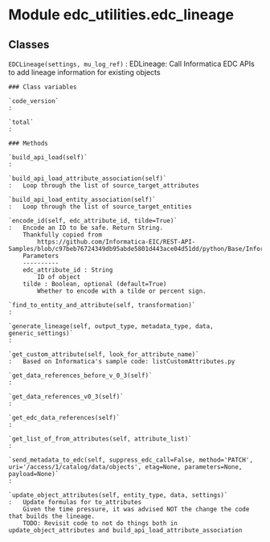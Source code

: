 Module edc_utilities.edc_lineage
================================

Classes
-------

`EDCLineage(settings, mu_log_ref)`
:   EDLineage: Call Informatica EDC APIs to add lineage information for existing objects

    ### Class variables

    `code_version`
    :

    `total`
    :

    ### Methods

    `build_api_load(self)`
    :

    `build_api_load_attribute_association(self)`
    :   Loop through the list of source_target_attributes

    `build_api_load_entity_association(self)`
    :   Loop through the list of source_target_entities

    `encode_id(self, edc_attribute_id, tilde=True)`
    :   Encode an ID to be safe. Return String.
        Thankfully copied from
            https://github.com/Informatica-EIC/REST-API-Samples/blob/c97beb76724349db95abde5801d443ace04d51dd/python/Base/InformaticaAPI.py
        Parameters
        ----------
        edc_attribute_id : String
            ID of object
        tilde : Boolean, optional (default=True)
            Whether to encode with a tilde or percent sign.

    `find_to_entity_and_attribute(self, transformation)`
    :

    `generate_lineage(self, output_type, metadata_type, data, generic_settings)`
    :

    `get_custom_attribute(self, look_for_attribute_name)`
    :   Based on Informatica's sample code: listCustomAttributes.py

    `get_data_references_before_v_0_3(self)`
    :

    `get_data_references_v0_3(self)`
    :

    `get_edc_data_references(self)`
    :

    `get_list_of_from_attributes(self, attribute_list)`
    :

    `send_metadata_to_edc(self, suppress_edc_call=False, method='PATCH', uri='/access/1/catalog/data/objects', etag=None, parameters=None, payload=None)`
    :

    `update_object_attributes(self, entity_type, data, settings)`
    :   Update formulas for to_attributes
        Given the time pressure, it was advised NOT the change the code that builds the lineage.
        TODO: Revisit code to not do things both in update_object_attributes and build_api_load_attribute_association